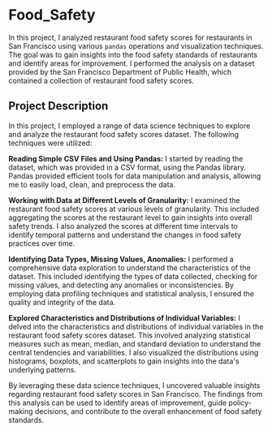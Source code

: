 # Food_Safety

In this project, I analyzed restaurant food safety scores for restaurants in San Francisco using various `pandas` operations and visualization techniques. The goal was to gain insights into the food safety standards of restaurants and identify areas for improvement. I performed the analysis on a dataset provided by the San Francisco Department of Public Health, which contained a collection of restaurant food safety scores.

## Project Description
In this project, I employed a range of data science techniques to explore and analyze the restaurant food safety scores dataset. The following techniques were utilized:

**Reading Simple CSV Files and Using Pandas:** I started by reading the dataset, which was provided in a CSV format, using the Pandas library. Pandas provided efficient tools for data manipulation and analysis, allowing me to easily load, clean, and preprocess the data.

**Working with Data at Different Levels of Granularity:** I examined the restaurant food safety scores at various levels of granularity. This included aggregating the scores at the restaurant level to gain insights into overall safety trends. I also analyzed the scores at different time intervals to identify temporal patterns and understand the changes in food safety practices over time.

**Identifying Data Types, Missing Values, Anomalies:** I performed a comprehensive data exploration to understand the characteristics of the dataset. This included identifying the types of data collected, checking for missing values, and detecting any anomalies or inconsistencies. By employing data profiling techniques and statistical analysis, I ensured the quality and integrity of the data.

**Explored Characteristics and Distributions of Individual Variables:** I delved into the characteristics and distributions of individual variables in the restaurant food safety scores dataset. This involved analyzing statistical measures such as mean, median, and standard deviation to understand the central tendencies and variabilities. I also visualized the distributions using histograms, boxplots, and scatterplots to gain insights into the data's underlying patterns.

By leveraging these data science techniques, I uncovered valuable insights regarding restaurant food safety scores in San Francisco. The findings from this analysis can be used to identify areas of improvement, guide policy-making decisions, and contribute to the overall enhancement of food safety standards.
